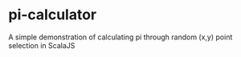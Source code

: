 # pi-calculator
A simple demonstration of calculating pi through random (x,y) point selection in ScalaJS
